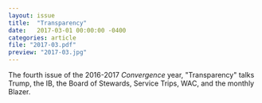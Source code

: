 ```yaml
---
layout: issue
title:  "Transparency"
date:   2017-03-01 00:00:00 -0400
categories: article
file: "2017-03.pdf"
preview: "2017-03.jpg"
---
```


The fourth issue of the 2016-2017 *Convergence* year, "Transparency" talks Trump, the IB, the Board of Stewards, Service Trips, WAC, and the monthly Blazer.
